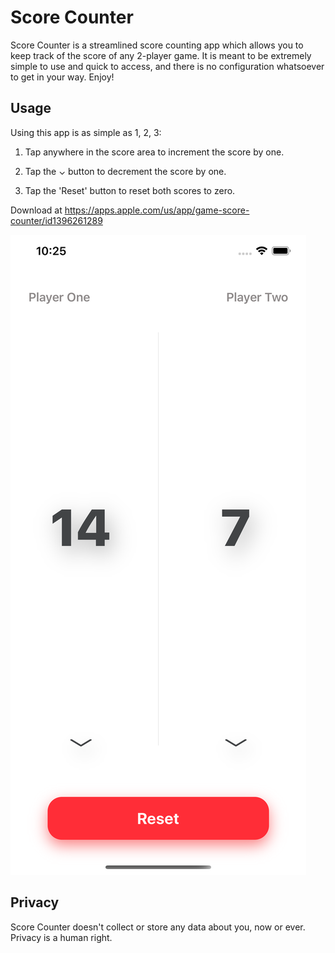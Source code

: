 # Score Counter

Score Counter is a streamlined score counting app which allows you to keep track of the score of any 2-player game. It is meant to be extremely simple to use and quick to access, and there is no configuration whatsoever to get in your way. Enjoy!

## Usage

Using this app is as simple as 1, 2, 3:

1. Tap anywhere in the score area to increment the score by one.

2. Tap the ⌄ button to decrement the score by one.

3. Tap the 'Reset' button to reset both scores to zero.

Download at <https://apps.apple.com/us/app/game-score-counter/id1396261289>

![](./assets/Simulator%20Screen%20Shot%20-%20iPhone%2011%20Pro%20Max%20-%202020-05-22%20at%2022.25.41.png)

## Privacy

Score Counter doesn't collect or store any data about you, now or ever. Privacy is a human right.

